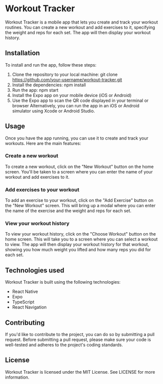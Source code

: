 # Workout Tracker
Workout Tracker is a mobile app that lets you create and track your workout routines. You can create a new workout and add exercises to it, specifying the weight and reps for each set. The app will then display your workout history.

## Installation
To install and run the app, follow these steps:

1. Clone the repository to your local machine: git clone https://github.com/your-username/workout-tracker.git
2. Install the dependencies: npm install
3. Run the app: npm start
4. Install the Expo app on your mobile device (iOS or Android)
5. Use the Expo app to scan the QR code displayed in your terminal or browser
Alternatively, you can run the app in an iOS or Android simulator using Xcode or Android Studio.

## Usage
Once you have the app running, you can use it to create and track your workouts. Here are the main features:

### Create a new workout
To create a new workout, click on the "New Workout" button on the home screen. You'll be taken to a screen where you can enter the name of your workout and add exercises to it.

### Add exercises to your workout
To add an exercise to your workout, click on the "Add Exercise" button on the "New Workout" screen. This will bring up a modal where you can enter the name of the exercise and the weight and reps for each set.

### View your workout history
To view your workout history, click on the "Choose Workout" button on the home screen. This will take you to a screen where you can select a workout to view. The app will then display your workout history for that workout, showing you how much weight you lifted and how many reps you did for each set.

## Technologies used
Workout Tracker is built using the following technologies:

- React Native
- Expo
- TypeScript
- React Navigation

## Contributing
If you'd like to contribute to the project, you can do so by submitting a pull request. Before submitting a pull request, please make sure your code is well-tested and adheres to the project's coding standards.

## License
Workout Tracker is licensed under the MIT License. See LICENSE for more information.